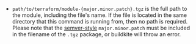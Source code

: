 - `path/to/terraform/module-{major.minor.patch}.tgz` is the full path to the module, including the file's name. If the file is located in the same directory that this command is running from, then no path is required. Please note that the [semver-style](https://semver.org/) `major.minor.patch` must be included in the filename of the `.tgz` package, or buildkite will throw an error. 
